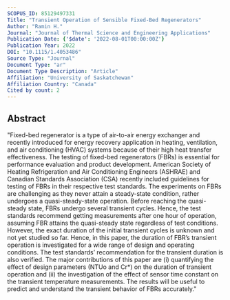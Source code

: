 ```yaml
---
SCOPUS_ID: 85129497331
Title: "Transient Operation of Sensible Fixed-Bed Regenerators"
Author: "Ramin H."
Journal: "Journal of Thermal Science and Engineering Applications"
Publication Date: {'$date': '2022-08-01T00:00:00Z'}
Publication Year: 2022
DOI: "10.1115/1.4053486"
Source Type: "Journal"
Document Type: "ar"
Document Type Description: "Article"
Affiliation: "University of Saskatchewan"
Affiliation Country: "Canada"
Cited by count: 2
---
```


## Abstract
"Fixed-bed regenerator is a type of air-to-air energy exchanger and recently introduced for energy recovery application in heating, ventilation, and air conditioning (HVAC) systems because of their high heat transfer effectiveness. The testing of fixed-bed regenerators (FBRs) is essential for performance evaluation and product development. American Society of Heating Refrigeration and Air Conditioning Engineers (ASHRAE) and Canadian Standards Association (CSA) recently included guidelines for testing of FBRs in their respective test standards. The experiments on FBRs are challenging as they never attain a steady-state condition, rather undergoes a quasi-steady-state operation. Before reaching the quasi-steady state, FBRs undergo several transient cycles. Hence, the test standards recommend getting measurements after one hour of operation, assuming FBR attains the quasi-steady state regardless of test conditions. However, the exact duration of the initial transient cycles is unknown and not yet studied so far. Hence, in this paper, the duration of FBR’s transient operation is investigated for a wide range of design and operating conditions. The test standards’ recommendation for the transient duration is also verified. The major contributions of this paper are (i) quantifying the effect of design parameters (NTUo and Cr*) on the duration of transient operation and (ii) the investigation of the effect of sensor time constant on the transient temperature measurements. The results will be useful to predict and understand the transient behavior of FBRs accurately."
